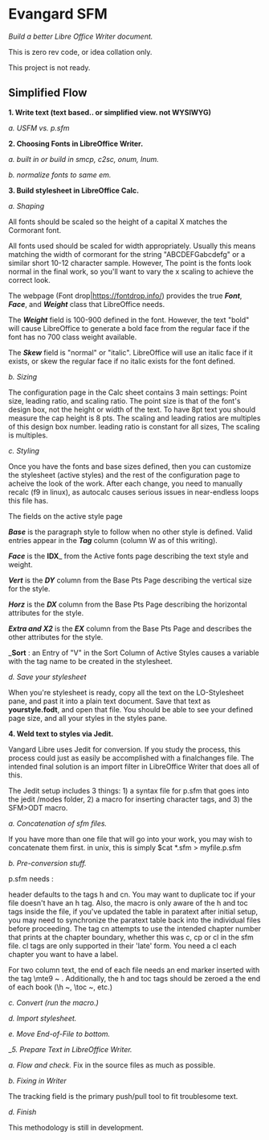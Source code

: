 # Evangard SFM
_Build a better Libre Office Writer document._

This is zero rev code, or idea collation only. 

This project is not ready. 

## Simplified Flow

__1. Write text (text based.. or simplified view. not WYSIWYG)__

  _a. USFM vs. p.sfm_

__2. Choosing Fonts in LibreOffice Writer.__

  _a. built in or build in smcp, c2sc, onum, lnum._
  
  _b. normalize fonts to same em._

__3. Build stylesheet in LibreOffice Calc.__

  _a. Shaping_
  
All fonts should be scaled so the height of a capital X matches the Cormorant font.
  
All fonts used should be scaled for width appropriately.  Usually this means matching the width of cormorant for the string "ABCDEFGabcdefg" or a similar short 10-12 character sample. However, The point is the fonts look normal in the final work, so you'll want to vary the x scaling to achieve the correct look.

The webpage (Font drop|https://fontdrop.info/) provides the true ___Font___, ___Face___, and ___Weight___ class that LibreOffice needs. 

The ___Weight___ field is 100-900 defined in the font.  However, the text "bold" will cause LibreOffice to generate a bold face from the regular face if the font has no 700 class weight available. 

The ___Skew___ field is "normal" or "italic". LibreOffice will use an italic face if it exists, or skew the regular face if no italic exists for the font defined. 
  
  _b. Sizing_
  
  The configuration page in the Calc sheet contains 3 main settings: Point size, leading ratio, and scaling ratio. The point size is that of the font's design box, not the height or width of the text. To have 8pt text you should measure the cap height is 8 pts. The scaling and leading ratios are multiples of this design box number. leading ratio is constant for all sizes, The scaling is multiples.  
  
  _c. Styling_

Once you have the fonts and base sizes defined, then you can customize the stylesheet (active styles) and the rest of the configuration page to acheive the look of the work. After each change, you need to manually recalc (f9 in linux), as autocalc causes serious issues in near-endless loops this file has.

The fields on the active style page

___Base___ is the paragraph style to follow when no other style is defined. Valid entries appear in the ___Tag___ column (column W as of this writing). 

___Face___ is the __IDX___ from the Active fonts page describing the text style and weight.

___Vert___ is the ___DY___ column from the Base Pts Page describing the vertical size for the style. 

___Horz___ is the ___DX___ column from the Base Pts Page describing the horizontal attributes for the style. 

___Extra and X2___ is the ___EX___ column from the Base Pts Page and describes the other attributes for the style. 

___Sort__ : an Entry of "V" in the Sort Column of Active Styles causes a variable with the tag name to be created in the stylesheet. 

_d. Save your stylesheet_
  
When you're stylesheet is ready, copy all the text on the LO-Stylesheet pane, and past it into a plain text document.  Save that text as __yourstyle.fodt__, and open that file.  You should be able to see your defined page size, and all your styles in the styles pane. 

__4. Weld text to styles via Jedit.__

Vangard Libre uses Jedit for conversion. If you study the process, this process could just as easily be accomplished with a finalchanges file. The intended final solution is an import filter in LibreOffice Writer that does all of this. 

The Jedit setup includes 3 things: 1) a syntax file for p.sfm that goes into the jedit /modes folder, 2) a macro for inserting character tags, and 3) the SFM>ODT macro. 

  _a. Concatenation of sfm files._

If you have more than one file that will go into your work, you may wish to concatenate them first.  in unix, this is simply $cat *.sfm > myfile.p.sfm   

  _b. Pre-conversion stuff._

p.sfm needs : 

header defaults to the tags h and cn.  You may want to duplicate toc if your file doesn't have an h tag. Also, the macro is only aware of the h and toc tags inside the file,  if you've updated the table in paratext after initial setup, you may need to synchronize the paratext table back into the  individual files before proceeding. The tag cn attempts to use the intended chapter number that prints at the chapter boundary, whether this was c, cp or cl in the sfm file. cl tags are only supported in their 'late' form. You need a cl each chapter you want to have a label. 

For two column text, the end of each file needs an end marker inserted with the tag \mte9 ~ . Additionally, the h and toc tags should be zeroed a the end of each book (\h ~, \toc ~, etc.) 

  _c. Convert (run the macro.)_

  _d. Import stylesheet._

  _e. Move End-of-File to bottom._
  
__5. Prepare Text in LibreOffice Writer._

  _a. Flow and check._ Fix in the source files as much as possible.

  _b. Fixing in Writer_
  
The tracking field is the primary push/pull tool to fit troublesome text. 

  _d. Finish_

This methodology is still in development. 
